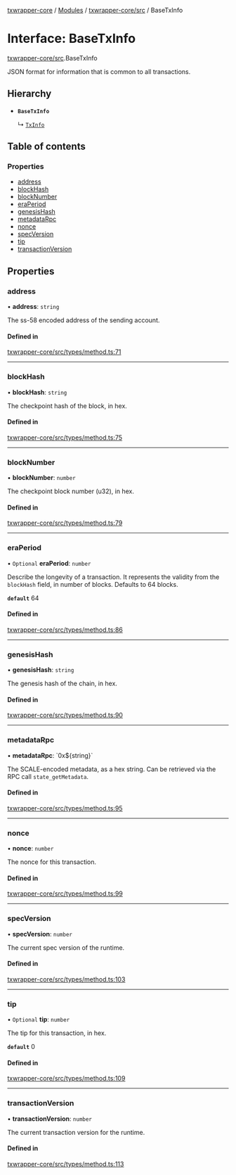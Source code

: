 [txwrapper-core](../README.md) / [Modules](../modules.md) / [txwrapper-core/src](../modules/txwrapper_core_src.md) / BaseTxInfo

# Interface: BaseTxInfo

[txwrapper-core/src](../modules/txwrapper_core_src.md).BaseTxInfo

JSON format for information that is common to all transactions.

## Hierarchy

- **`BaseTxInfo`**

  ↳ [`TxInfo`](txwrapper_core_src.TxInfo.md)

## Table of contents

### Properties

- [address](txwrapper_core_src.BaseTxInfo.md#address)
- [blockHash](txwrapper_core_src.BaseTxInfo.md#blockhash)
- [blockNumber](txwrapper_core_src.BaseTxInfo.md#blocknumber)
- [eraPeriod](txwrapper_core_src.BaseTxInfo.md#eraperiod)
- [genesisHash](txwrapper_core_src.BaseTxInfo.md#genesishash)
- [metadataRpc](txwrapper_core_src.BaseTxInfo.md#metadatarpc)
- [nonce](txwrapper_core_src.BaseTxInfo.md#nonce)
- [specVersion](txwrapper_core_src.BaseTxInfo.md#specversion)
- [tip](txwrapper_core_src.BaseTxInfo.md#tip)
- [transactionVersion](txwrapper_core_src.BaseTxInfo.md#transactionversion)

## Properties

### address

• **address**: `string`

The ss-58 encoded address of the sending account.

#### Defined in

[txwrapper-core/src/types/method.ts:71](https://github.com/paritytech/txwrapper-core/blob/54903b8/packages/txwrapper-core/src/types/method.ts#L71)

___

### blockHash

• **blockHash**: `string`

The checkpoint hash of the block, in hex.

#### Defined in

[txwrapper-core/src/types/method.ts:75](https://github.com/paritytech/txwrapper-core/blob/54903b8/packages/txwrapper-core/src/types/method.ts#L75)

___

### blockNumber

• **blockNumber**: `number`

The checkpoint block number (u32), in hex.

#### Defined in

[txwrapper-core/src/types/method.ts:79](https://github.com/paritytech/txwrapper-core/blob/54903b8/packages/txwrapper-core/src/types/method.ts#L79)

___

### eraPeriod

• `Optional` **eraPeriod**: `number`

Describe the longevity of a transaction. It represents the validity from
the `blockHash` field, in number of blocks. Defaults to 64 blocks.

**`default`** 64

#### Defined in

[txwrapper-core/src/types/method.ts:86](https://github.com/paritytech/txwrapper-core/blob/54903b8/packages/txwrapper-core/src/types/method.ts#L86)

___

### genesisHash

• **genesisHash**: `string`

The genesis hash of the chain, in hex.

#### Defined in

[txwrapper-core/src/types/method.ts:90](https://github.com/paritytech/txwrapper-core/blob/54903b8/packages/txwrapper-core/src/types/method.ts#L90)

___

### metadataRpc

• **metadataRpc**: \`0x${string}\`

The SCALE-encoded metadata, as a hex string. Can be retrieved via the RPC
call `state_getMetadata`.

#### Defined in

[txwrapper-core/src/types/method.ts:95](https://github.com/paritytech/txwrapper-core/blob/54903b8/packages/txwrapper-core/src/types/method.ts#L95)

___

### nonce

• **nonce**: `number`

The nonce for this transaction.

#### Defined in

[txwrapper-core/src/types/method.ts:99](https://github.com/paritytech/txwrapper-core/blob/54903b8/packages/txwrapper-core/src/types/method.ts#L99)

___

### specVersion

• **specVersion**: `number`

The current spec version of the runtime.

#### Defined in

[txwrapper-core/src/types/method.ts:103](https://github.com/paritytech/txwrapper-core/blob/54903b8/packages/txwrapper-core/src/types/method.ts#L103)

___

### tip

• `Optional` **tip**: `number`

The tip for this transaction, in hex.

**`default`** 0

#### Defined in

[txwrapper-core/src/types/method.ts:109](https://github.com/paritytech/txwrapper-core/blob/54903b8/packages/txwrapper-core/src/types/method.ts#L109)

___

### transactionVersion

• **transactionVersion**: `number`

The current transaction version for the runtime.

#### Defined in

[txwrapper-core/src/types/method.ts:113](https://github.com/paritytech/txwrapper-core/blob/54903b8/packages/txwrapper-core/src/types/method.ts#L113)
